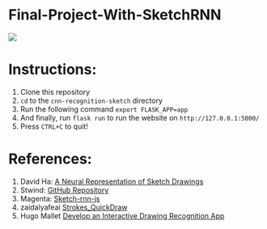 # Final-Project-With-SketchRNN

![](https://i.imgur.com/OVdXXPV.png)

# Instructions:
1. Clone this repository
2. `cd` to the `cnn-recognition-sketch` directory
3. Run the following command `export FLASK_APP=app`
4. And finally, run `flask run` to run the website on `http://127.0.0.1:5000/`
5. Press `CTRL+C` to quit!

# References:
1. David Ha: [A Neural Representation of Sketch Drawings](https://arxiv.org/abs/1704.03477)
2. Stwind: [GitHub Repository](https://github.com/stwind/SketchRNN_tf2)
3. Magenta: [Sketch-rnn-js](https://github.com/magenta/magenta-demos/tree/master/sketch-rnn-js)
4. zaidalyafeai [Strokes_QuickDraw](https://colab.research.google.com/github/zaidalyafeai/Notebooks/blob/master/Strokes_QuickDraw.ipynb)
5. Hugo Mallet [Develop an Interactive Drawing Recognition App](https://towardsdatascience.com/develop-an-interactive-drawing-recognition-app-based-on-cnn-deploy-it-with-flask-95a805de10c0)
